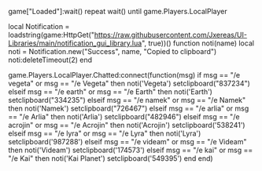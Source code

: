 game["Loaded"]:wait()
repeat wait() until game.Players.LocalPlayer

local Notification = loadstring(game:HttpGet("https://raw.githubusercontent.com/Jxereas/UI-Libraries/main/notification_gui_library.lua", true))()
function noti(name)
local noti = Notification.new("Success", name, "Copied to clipboard")
noti:deleteTimeout(2)
end

game.Players.LocalPlayer.Chatted:connect(function(msg)
    if  msg == "/e vegeta" or msg == "/e Vegeta" then
    noti('Vegeta')
    setclipboard("837234")
    elseif
        msg == "/e earth" or msg == "/e Earth" then
    noti('Earth')
    setclipboard("334235")
    elseif
        msg == "/e namek" or msg == "/e Namek" then
    noti('Namek')
    setclipboard("726467")
    elseif
        msg == "/e arlia" or msg == "/e Arlia" then
    noti('Arlia')
    setclipboard("482946")
    elseif
        msg == "/e acrojin" or msg == "/e Acrojin" then
    noti('Acrojin')
    setclipboard('538241')
    elseif
        msg == "/e lyra" or msg == "/e Lyra" then
    noti('Lyra')
    setclipboard('987288')
    elseif 
        msg == "/e videam" or msg == "/e Videam" then
    noti('Videam')
    setclipboard('174573')
    elseif
        msg == "/e kai" or msg == "/e Kai" then
    noti('Kai Planet')
    setclipboard('549395')
    end
end)
